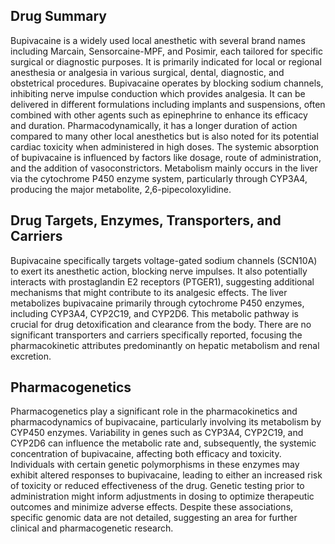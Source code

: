 ## Drug Summary
Bupivacaine is a widely used local anesthetic with several brand names including Marcain, Sensorcaine-MPF, and Posimir, each tailored for specific surgical or diagnostic purposes. It is primarily indicated for local or regional anesthesia or analgesia in various surgical, dental, diagnostic, and obstetrical procedures. Bupivacaine operates by blocking sodium channels, inhibiting nerve impulse conduction which provides analgesia. It can be delivered in different formulations including implants and suspensions, often combined with other agents such as epinephrine to enhance its efficacy and duration. Pharmacodynamically, it has a longer duration of action compared to many other local anesthetics but is also noted for its potential cardiac toxicity when administered in high doses. The systemic absorption of bupivacaine is influenced by factors like dosage, route of administration, and the addition of vasoconstrictors. Metabolism mainly occurs in the liver via the cytochrome P450 enzyme system, particularly through CYP3A4, producing the major metabolite, 2,6-pipecoloxylidine.

## Drug Targets, Enzymes, Transporters, and Carriers
Bupivacaine specifically targets voltage-gated sodium channels (SCN10A) to exert its anesthetic action, blocking nerve impulses. It also potentially interacts with prostaglandin E2 receptors (PTGER1), suggesting additional mechanisms that might contribute to its analgesic effects. The liver metabolizes bupivacaine primarily through cytochrome P450 enzymes, including CYP3A4, CYP2C19, and CYP2D6. This metabolic pathway is crucial for drug detoxification and clearance from the body. There are no significant transporters and carriers specifically reported, focusing the pharmacokinetic attributes predominantly on hepatic metabolism and renal excretion.

## Pharmacogenetics
Pharmacogenetics play a significant role in the pharmacokinetics and pharmacodynamics of bupivacaine, particularly involving its metabolism by CYP450 enzymes. Variability in genes such as CYP3A4, CYP2C19, and CYP2D6 can influence the metabolic rate and, subsequently, the systemic concentration of bupivacaine, affecting both efficacy and toxicity. Individuals with certain genetic polymorphisms in these enzymes may exhibit altered responses to bupivacaine, leading to either an increased risk of toxicity or reduced effectiveness of the drug. Genetic testing prior to administration might inform adjustments in dosing to optimize therapeutic outcomes and minimize adverse effects. Despite these associations, specific genomic data are not detailed, suggesting an area for further clinical and pharmacogenetic research.